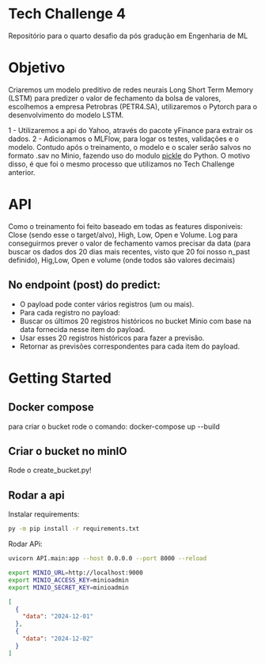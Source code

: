 # Tech Challenge 4

Repositório para o quarto desafio da pós gradução em Engenharia de ML

# Objetivo

Criaremos um modelo preditivo de redes neurais Long Short Term Memory (LSTM) para predizer o valor de fechamento da bolsa de valores, escolhemos a empresa Petrobras (PETR4.SA), utilizaremos o Pytorch para o desenvolvimento do modelo LSTM.

1 - Utilizaremos a api do Yahoo, através do pacote yFinance para extrair os dados.
2 - Adicionamos o MLFlow, para logar os testes, validações e o modelo. Contudo após o treinamento, o modelo e o scaler serão salvos no formato .sav no Minio, fazendo uso do modulo [pickle](https://docs.python.org/3/library/pickle.html#module-pickle) do Python. O motivo disso, é que foi o mesmo processo que utilizamos no Tech Challenge anterior.

# API

Como o treinamento foi feito baseado em todas as features disponiveis: Close (sendo esse o target/alvo), High, Low, Open e Volume.
Log para conseguirmos prever o valor de fechamento vamos precisar da data (para buscar os dados dos 20 dias mais recentes, visto que 20 foi nosso n_past definido), Hig,Low, Open e volume (onde todos são valores decimais)

## No endpoint (post) do predict:

- O payload pode conter vários registros (um ou mais).
- Para cada registro no payload:
- Buscar os últimos 20 registros históricos no bucket Minio com base na data fornecida nesse item do payload.
- Usar esses 20 registros históricos para fazer a previsão.
- Retornar as previsões correspondentes para cada item do payload.

# Getting Started

## Docker compose

para criar o bucket rode o comando: docker-compose up --build

## Criar o bucket no minIO

Rode o create_bucket.py!

## Rodar a api

Instalar requirements: 

```bash
py -m pip install -r requirements.txt
```

Rodar APi: 
```bash
uvicorn API.main:app --host 0.0.0.0 --port 8000 --reload
```

```bash
export MINIO_URL=http://localhost:9000
export MINIO_ACCESS_KEY=minioadmin
export MINIO_SECRET_KEY=minioadmin
```

```json
[
  {
    "data": "2024-12-01"
  },
  {
    "data": "2024-12-02"
  }
]
```
